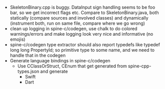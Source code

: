 - SkeletonBinary.cpp is buggy. DataInput sign handling seems to be foo bar, so we get incorrect flags etc. Compare to SkeletonBinary.java, both statically (compare sources and involved classes) and dynamically (instrument both, run on same file, compare where we go wrong)
- clean up logging in spine-c/codegen, use chalk to do colored warnings/errors and make logging look very nice and informative (no emojis)
- spine-c/codegen type extractor should also report typedefs like typedef long long PropertyId; so primitive type to some name, and we need to handle that in the codegen
- Generate language bindings in spine-c/codegen
    - Use CClassOrStruct, CEnum that get generated from spine-cpp-types.json and generate
        - Swift
        - Dart